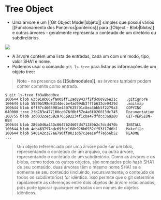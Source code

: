# Tree Object

- Uma árvore é um [[Git Object Model|objeto]] simples que possui vários [[Funcionamento dos Ponteiros|ponteiros]] para [[Object - Blob|blobs]] e outras árvores - geralmente representa o conteúdo de um diretório ou subdiretórios.

<img src="http://shafiul.github.io/gitbook/assets/images/figure/object-tree.png">

- A árvore contém uma lista de entradas, cada um com um modo, tipo, valor SHA1 e nome. 
- Podemos usar o comando `git ls-tree` para listar as informações de um objeto tree:

> Note - na presença de **[[Submodules]]**, as árvores também podem conter commits como entrada.

```
$ git ls-tree fb3a8bdd0ce
100644 blob 63c918c667fa005ff12ad89437f2fdc80926e21c    .gitignore
100644 blob 5529b198e8d14decbe4ad99db3f7fb632de0439d    .mailmap
100644 blob 6ff87c4664981e4397625791c8ea3bbb5f2279a3    COPYING
040000 tree 2fb783e477100ce076f6bf57e4a6f026013dc745    Documentation
100755 blob 3c0032cec592a765692234f1cba47dfdcc3a9200    GIT-VERSION-GEN
100644 blob 289b046a443c0647624607d471289b2c7dcd470b    INSTALL
100644 blob 4eb463797adc693dc168b926b6932ff53f17d0b1    Makefile
100644 blob 548142c327a6790ff8821d67c2ee1eff7a656b52    README
...
```

> Um objeto referenciado por uma árvore pode ser um blob, representando o conteúdo de um arquivo, ou outra árvore, representando o conteúdo de um subdiretório. Como as árvores e os blobs, como todos os outros objetos, são nomeados pelo hash SHA1 de seu conteúdo, duas árvores têm o mesmo nome SHA1 se e somente se seu conteúdo (incluindo, recursivamente, o conteúdo de todos os subdiretórios) for idêntico. Isso permite que o git determine rapidamente as diferenças entre dois objetos de árvore relacionados, pois pode ignorar quaisquer entradas com nomes de objetos idênticos.